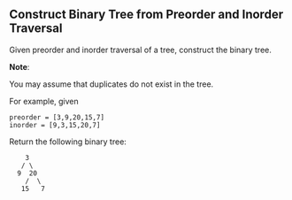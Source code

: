 Construct Binary Tree from Preorder and Inorder Traversal
---

Given preorder and inorder traversal of a tree, construct the binary tree.

__Note__:

You may assume that duplicates do not exist in the tree.

For example, given

```
preorder = [3,9,20,15,7]
inorder = [9,3,15,20,7]
```

Return the following binary tree:

```
    3
   / \
  9  20
    /  \
   15   7
```
